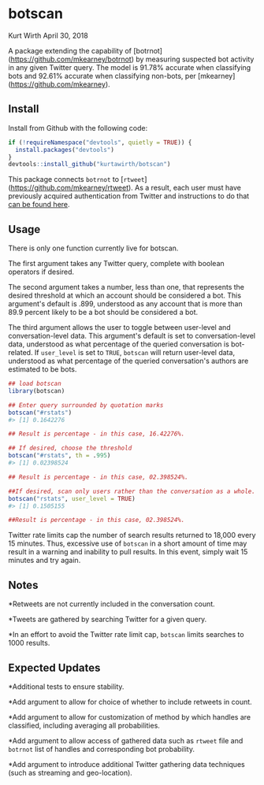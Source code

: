 botscan
================
Kurt Wirth
April 30, 2018

A package extending the capability of \[botrnot\] (<https://github.com/mkearney/botrnot>) by measuring suspected bot activity in any given Twitter query. The model is 91.78% accurate when classifying bots and 92.61% accurate when classifying non-bots, per \[mkearney\] (<https://github.com/mkearney>).

Install
-------

Install from Github with the following code:

``` r
if (!requireNamespace("devtools", quietly = TRUE)) {
  install.packages("devtools")
}
devtools::install_github("kurtawirth/botscan")
```

This package connects <code>botrnot</code> to \[<code>rtweet</code>\] (<https://github.com/mkearney/rtweet>). As a result, each user must have previously acquired authentication from Twitter and instructions to do that [can be found here](http://rtweet.info/articles/auth.html).

Usage
-----

There is only one function currently live for botscan.

The first argument takes any Twitter query, complete with boolean operators if desired.

The second argument takes a number, less than one, that represents the desired threshold at which an account should be considered a bot. This argument's default is .899, understood as any account that is more than 89.9 percent likely to be a bot should be considered a bot.

The third argument allows the user to toggle between user-level and conversation-level data. This argument's default is set to conversation-level data, understood as what percentage of the queried conversation is bot-related. If <code>user\_level</code> is set to <code>TRUE</code>, <code>botscan</code> will return user-level data, understood as what percentage of the queried conversation's authors are estimated to be bots.

``` r
## load botscan
library(botscan)

## Enter query surrounded by quotation marks
botscan("#rstats")
#> [1] 0.1642276

## Result is percentage - in this case, 16.42276%.

## If desired, choose the threshold
botscan("#rstats", th = .995)
#> [1] 0.02398524

## Result is percentage - in this case, 02.398524%.

##If desired, scan only users rather than the conversation as a whole.
botscan("rstats", user_level = TRUE)
#> [1] 0.1505155

##Result is percentage - in this case, 02.398524%.
```

Twitter rate limits cap the number of search results returned to 18,000 every 15 minutes. Thus, excessive use of <code>botscan</code> in a short amount of time may result in a warning and inability to pull results. In this event, simply wait 15 minutes and try again.

Notes
-----

\*Retweets are not currently included in the conversation count.

\*Tweets are gathered by searching Twitter for a given query.

\*In an effort to avoid the Twitter rate limit cap, <code>botscan</code> limits searches to 1000 results.

Expected Updates
----------------

\*Additional tests to ensure stability.

\*Add argument to allow for choice of whether to include retweets in count.

\*Add argument to allow for customization of method by which handles are classified, including averaging all probabilities.

\*Add argument to allow access of gathered data such as <code>rtweet</code> file and <code>botrnot</code> list of handles and corresponding bot probability.

\*Add argument to introduce additional Twitter gathering data techniques (such as streaming and geo-location).
